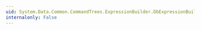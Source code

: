 ```yaml
---
uid: System.Data.Common.CommandTrees.ExpressionBuilder.DbExpressionBuilder.OfType(System.Data.Common.CommandTrees.DbExpression,System.Data.Metadata.Edm.TypeUsage)
internalonly: False
---
```

